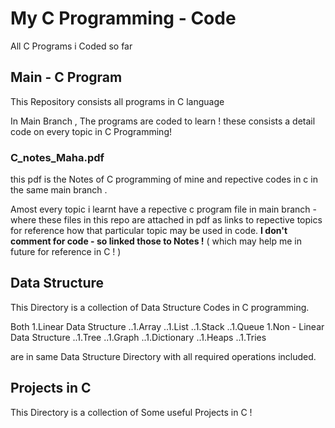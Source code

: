 # My C Programming - Code

All C Programs i Coded so far 

## Main - C Program 

This Repository consists all programs in C language

In Main Branch , The programs are coded to learn ! these consists a detail code on every topic in C Programming!

### C_notes_Maha.pdf

this pdf is the Notes of C programming of mine and repective codes in c in the same main branch .

Amost every topic i learnt have a repective c program file in main branch - where these files in this repo are attached in pdf as links to repective topics for reference how that particular topic may 
be used in code. 
**I don't comment for code - so linked those to Notes !** ( which may help me in future for reference in C ! )


## Data Structure

This Directory is a collection of Data Structure Codes in C programming. 

Both 
    1.Linear Data Structure 
    ..1.Array 
    ..1.List
    ..1.Stack
    ..1.Queue
    1.Non - Linear Data Structure
    ..1.Tree
    ..1.Graph
    ..1.Dictionary
    ..1.Heaps
    ..1.Tries
 
are in same Data Structure Directory with all required operations included.

## Projects in C

This Directory is a collection of Some useful Projects in C !
